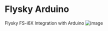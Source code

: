 # Flysky Arduino
Flysky FS-i6X Integration with Arduino
![image](https://github.com/user-attachments/assets/0d61f03d-a33a-4984-b61b-8ad7952c6350)

